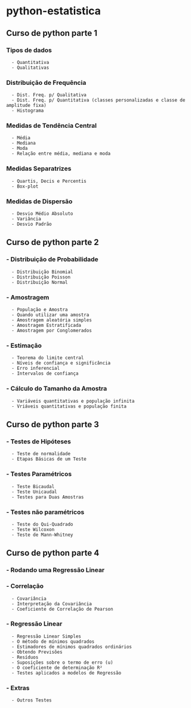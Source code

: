# python-estatistica
## Curso de python parte 1
### Tipos de dados
      - Quantitativa
      - Qualitativas
### Distribuição de Frequência
      - Dist. Freq. p/ Qualitativa
      - Dist. Freq. p/ Quantitativa (classes personalizadas e classe de amplitude fixa)
      - Histograma
### Medidas de Tendência Central
      - Média
      - Mediana
      - Moda
      - Relação entre média, mediana e moda
### Medidas Separatrizes
      - Quartis, Decis e Percentis
      - Box-plot
### Medidas de Dispersão
      - Desvio Médio Absoluto
      - Variância
      - Desvio Padrão
     
## Curso de python parte 2
### - Distribuição de Probabilidade
      - Distribuição Binomial
      - Distribuição Poisson
      - Distribuição Normal
### - Amostragem
      - População e Amostra
      - Quando utilizar uma amostra
      - Amostragem aleatória simples
      - Amostragem Estratificada
      - Amostragem por Conglomerados
### - Estimação
      - Teorema do limite central
      - Níveis de confiança e significância
      - Erro inferencial
      - Intervalos de confiança
### - Cálculo do Tamanho da Amostra
      - Variáveis quantitativas e população infinita
      - Vriáveis quantitativas e população finita
      
## Curso de python parte 3
### - Testes de Hipóteses
      - Teste de normalidade
      - Etapas Básicas de um Teste
### - Testes Paramétricos 
      - Teste Bicaudal
      - Teste Unicaudal
      - Testes para Duas Amostras
### - Testes não paramétricos
      - Teste do Qui-Quadrado
      - Teste Wilcoxon
      - Teste de Mann-Whitney
      
## Curso de python parte 4
### - Rodando uma Regressão Linear
### - Correlação
      - Covariância
      - Interpretação da Covariância
      - Coeficiente de Correlação de Pearson
### - Regressão Linear
      - Regressão Linear Simples
      - O método de mínimos quadrados 
      - Estimadores de mínimos quadrados ordinários
      - Obtendo Previsões
      - Resíduos
      - Suposições sobre o termo de erro (u)
      - O coeficiente de determinação R²
      - Testes aplicados a modelos de Regressão
 ### - Extras
      - Outros Testes
